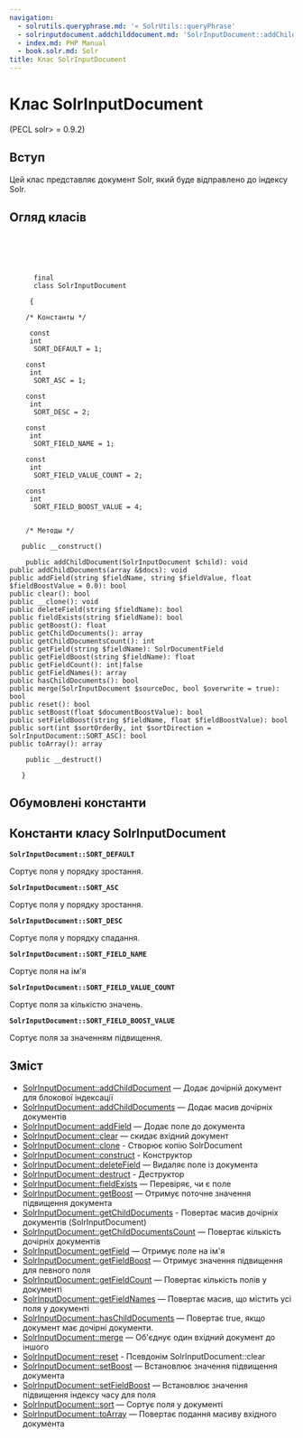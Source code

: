 ```yaml
---
navigation:
  - solrutils.queryphrase.md: '« SolrUtils::queryPhrase'
  - solrinputdocument.addchilddocument.md: 'SolrInputDocument::addChildDocument »'
  - index.md: PHP Manual
  - book.solr.md: Solr
title: Клас SolrInputDocument
---
```

# Клас SolrInputDocument

(PECL solr> = 0.9.2)

## Вступ

Цей клас представляє документ Solr, який буде відправлено до індексу Solr.

## Огляд класів

```classsynopsis



    
     
      final
      class SolrInputDocument
     
     {

    /* Константы */
    
     const
     int
      SORT_DEFAULT = 1;

    const
     int
      SORT_ASC = 1;

    const
     int
      SORT_DESC = 2;

    const
     int
      SORT_FIELD_NAME = 1;

    const
     int
      SORT_FIELD_VALUE_COUNT = 2;

    const
     int
      SORT_FIELD_BOOST_VALUE = 4;


    /* Методы */
    
   public __construct()

    public addChildDocument(SolrInputDocument $child): void
public addChildDocuments(array &$docs): void
public addField(string $fieldName, string $fieldValue, float $fieldBoostValue = 0.0): bool
public clear(): bool
public __clone(): void
public deleteField(string $fieldName): bool
public fieldExists(string $fieldName): bool
public getBoost(): float
public getChildDocuments(): array
public getChildDocumentsCount(): int
public getField(string $fieldName): SolrDocumentField
public getFieldBoost(string $fieldName): float
public getFieldCount(): int|false
public getFieldNames(): array
public hasChildDocuments(): bool
public merge(SolrInputDocument $sourceDoc, bool $overwrite = true): bool
public reset(): bool
public setBoost(float $documentBoostValue): bool
public setFieldBoost(string $fieldName, float $fieldBoostValue): bool
public sort(int $sortOrderBy, int $sortDirection = SolrInputDocument::SORT_ASC): bool
public toArray(): array

    public __destruct()

   }
```

## Обумовлені константи

## Константи класу SolrInputDocument

**`SolrInputDocument::SORT_DEFAULT`**

Сортує поля у порядку зростання.

**`SolrInputDocument::SORT_ASC`**

Сортує поля у порядку зростання.

**`SolrInputDocument::SORT_DESC`**

Сортує поля у порядку спадання.

**`SolrInputDocument::SORT_FIELD_NAME`**

Сортує поля на ім'я

**`SolrInputDocument::SORT_FIELD_VALUE_COUNT`**

Сортує поля за кількістю значень.

**`SolrInputDocument::SORT_FIELD_BOOST_VALUE`**

Сортує поля за значенням підвищення.

## Зміст

-   [SolrInputDocument::addChildDocument](solrinputdocument.addchilddocument.md) — Додає дочірній документ для блокової індексації
-   [SolrInputDocument::addChildDocuments](solrinputdocument.addchilddocuments.md) — Додає масив дочірніх документів
-   [SolrInputDocument::addField](solrinputdocument.addfield.md) — Додає поле до документа
-   [SolrInputDocument::clear](solrinputdocument.clear.md) — скидає вхідний документ
-   [SolrInputDocument::clone](solrinputdocument.clone.md) - Створює копію SolrDocument
-   [SolrInputDocument::construct](solrinputdocument.construct.md) - Конструктор
-   [SolrInputDocument::deleteField](solrinputdocument.deletefield.md) — Видаляє поле із документа
-   [SolrInputDocument::destruct](solrinputdocument.destruct.md) - Деструктор
-   [SolrInputDocument::fieldExists](solrinputdocument.fieldexists.md) — Перевіряє, чи є поле
-   [SolrInputDocument::getBoost](solrinputdocument.getboost.md) — Отримує поточне значення підвищення документа
-   [SolrInputDocument::getChildDocuments](solrinputdocument.getchilddocuments.md) - Повертає масив дочірніх документів (SolrInputDocument)
-   [SolrInputDocument::getChildDocumentsCount](solrinputdocument.getchilddocumentscount.md) — Повертає кількість дочірніх документів
-   [SolrInputDocument::getField](solrinputdocument.getfield.md) — Отримує поле на ім'я
-   [SolrInputDocument::getFieldBoost](solrinputdocument.getfieldboost.md) — Отримує значення підвищення для певного поля
-   [SolrInputDocument::getFieldCount](solrinputdocument.getfieldcount.md) — Повертає кількість полів у документі
-   [SolrInputDocument::getFieldNames](solrinputdocument.getfieldnames.md) — Повертає масив, що містить усі поля у документі
-   [SolrInputDocument::hasChildDocuments](solrinputdocument.haschilddocuments.md) — Повертає true, якщо документ має дочірні документи.
-   [SolrInputDocument::merge](solrinputdocument.merge.md) — Об'єднує один вхідний документ до іншого
-   [SolrInputDocument::reset](solrinputdocument.reset.md) - Псевдонім SolrInputDocument::clear
-   [SolrInputDocument::setBoost](solrinputdocument.setboost.md) — Встановлює значення підвищення документа
-   [SolrInputDocument::setFieldBoost](solrinputdocument.setfieldboost.md) — Встановлює значення підвищення індексу часу для поля
-   [SolrInputDocument::sort](solrinputdocument.sort.md) — Сортує поля у документі
-   [SolrInputDocument::toArray](solrinputdocument.toarray.md) — Повертає подання масиву вхідного документа
